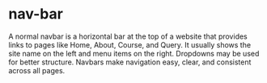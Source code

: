 # nav-bar
A normal navbar is a horizontal bar at the top of a website that provides links to pages like Home, About, Course, and Query. It usually shows the site name on the left and menu items on the right. Dropdowns may be used for better structure. Navbars make navigation easy, clear, and consistent across all pages.
